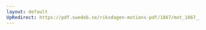 ```yaml
---
layout: default
UpRedirect: https://pdf.swedeb.se/riksdagen-motions-pdf/1867/mot_1867__fk__00021/mot_1867__fk__00021_001.pdf
---
```

